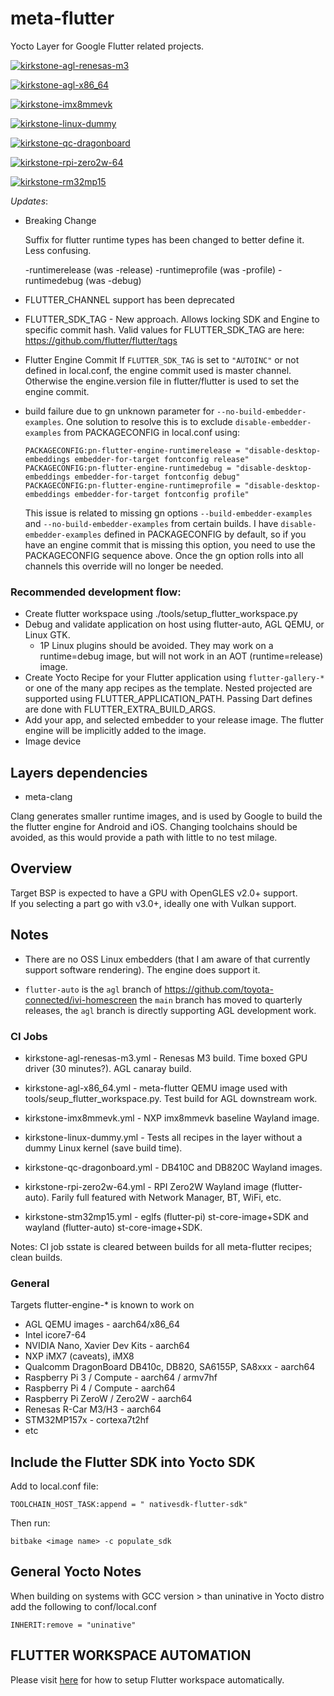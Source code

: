 # meta-flutter

Yocto Layer for Google Flutter related projects.

[![kirkstone-agl-renesas-m3](https://github.com/meta-flutter/meta-flutter/actions/workflows/kirkstone-agl-renesas-m3.yml/badge.svg?branch=kirkstone)](https://github.com/meta-flutter/meta-flutter/actions/workflows/kirkstone-agl-renesas-m3.yml)

[![kirkstone-agl-x86_64](https://github.com/meta-flutter/meta-flutter/actions/workflows/kirkstone-agl-x86_64.yml/badge.svg?branch=kirkstone)](https://github.com/meta-flutter/meta-flutter/actions/workflows/kirkstone-agl-x86_64.yml)

[![kirkstone-imx8mmevk](https://github.com/meta-flutter/meta-flutter/actions/workflows/kirkstone-imx8mmevk.yml/badge.svg?branch=kirkstone)](https://github.com/meta-flutter/meta-flutter/actions/workflows/kirkstone-imx8mmevk.yml)

[![kirkstone-linux-dummy](https://github.com/meta-flutter/meta-flutter/actions/workflows/kirkstone-linux-dummy.yml/badge.svg?branch=kirkstone)](https://github.com/meta-flutter/meta-flutter/actions/workflows/kirkstone-linux-dummy.yml)

[![kirkstone-qc-dragonboard](https://github.com/meta-flutter/meta-flutter/actions/workflows/kirkstone-qc-dragonboard.yml/badge.svg?branch=kirkstone)](https://github.com/meta-flutter/meta-flutter/actions/workflows/kirkstone-qc-dragonboard.yml)

[![kirkstone-rpi-zero2w-64](https://github.com/meta-flutter/meta-flutter/actions/workflows/kirkstone-rpi-zero2w-64.yml/badge.svg?branch=kirkstone)](https://github.com/meta-flutter/meta-flutter/actions/workflows/kirkstone-rpi-zero2w-64.yml)

[![kirkstone-rm32mp15](https://github.com/meta-flutter/meta-flutter/actions/workflows/kirkstone-stm32mp15.yml/badge.svg?branch=kirkstone)](https://github.com/meta-flutter/meta-flutter/actions/workflows/kirkstone-stm32mp15.yml)


_Updates_:

* Breaking Change
  
  Suffix for flutter runtime types has been changed to better define it.  Less confusing. 

  -runtimerelease (was -release)
  -runtimeprofile (was -profile)
  -runtimedebug (was -debug)

* FLUTTER_CHANNEL support has been deprecated

* FLUTTER_SDK_TAG - New approach.  Allows locking SDK and Engine to specific commit hash.
  Valid values for FLUTTER_SDK_TAG are here:  https://github.com/flutter/flutter/tags
  
* Flutter Engine Commit
  If `FLUTTER_SDK_TAG` is set to `"AUTOINC"` or not defined in local.conf, the engine commit used is master channel.  Otherwise the engine.version file in flutter/flutter is used to set the engine commit.

* build failure due to gn unknown parameter for `--no-build-embedder-examples`.  One solution to resolve this is to exclude `disable-embedder-examples` from PACKAGECONFIG in local.conf using:

  ```
  PACKAGECONFIG:pn-flutter-engine-runtimerelease = "disable-desktop-embeddings embedder-for-target fontconfig release"
  PACKAGECONFIG:pn-flutter-engine-runtimedebug = "disable-desktop-embeddings embedder-for-target fontconfig debug"
  PACKAGECONFIG:pn-flutter-engine-runtimeprofile = "disable-desktop-embeddings embedder-for-target fontconfig profile"
   ```
  This issue is related to missing gn options `--build-embedder-examples` and `--no-build-embedder-examples` from certain builds.  I have `disable-embedder-examples` defined in PACKAGECONFIG by default, so if you have an engine commit that is missing this option, you need to use the PACKAGECONFIG sequence above.  Once the gn option rolls into all channels this override will no longer be needed.

### Recommended development flow:
* Create flutter workspace using ./tools/setup_flutter_workspace.py
* Debug and validate application on host using flutter-auto, AGL QEMU, or Linux GTK.
  - 1P Linux plugins should be avoided.  They may work on a runtime=debug image, but will not work in an AOT (runtime=release) image.
* Create Yocto Recipe for your Flutter application using `flutter-gallery-*` or one of the many app recipes as the template.
  Nested projected are supported using FLUTTER_APPLICATION_PATH.
  Passing Dart defines are done with FLUTTER_EXTRA_BUILD_ARGS.
* Add your app, and selected embedder to your release image.  The flutter engine will be implicitly added to the image.
* Image device

## Layers dependencies

* meta-clang

Clang generates smaller runtime images, and is used by Google to build the the flutter engine for Android and iOS.  Changing toolchains should be avoided, as this would provide a path with little to no test milage.

## Overview

Target BSP is expected to have a GPU with OpenGLES v2.0+ support.  
If you selecting a part go with v3.0+, ideally one with Vulkan support.

## Notes

* There are no OSS Linux embedders (that I am aware of that currently support software rendering).  The engine does support it.

* `flutter-auto` is the `agl` branch of https://github.com/toyota-connected/ivi-homescreen
  the `main` branch has moved to quarterly releases, the `agl` branch is directly supporting AGL development work.

### CI Jobs

* kirkstone-agl-renesas-m3.yml - Renesas M3 build.  Time boxed GPU driver (30 minutes?).  AGL canaray build.

* kirkstone-agl-x86_64.yml - meta-flutter QEMU image used with tools/seup_flutter_workspace.py.  Test build for AGL downstream work.

* kirkstone-imx8mmevk.yml - NXP imx8mmevk baseline Wayland image.

* kirkstone-linux-dummy.yml - Tests all recipes in the layer without a dummy Linux kernel (save build time).

* kirkstone-qc-dragonboard.yml - DB410C and DB820C Wayland images.

* kirkstone-rpi-zero2w-64.yml - RPI Zero2W Wayland image (flutter-auto).  Farily full featured with Network Manager, BT, WiFi, etc.

* kirkstone-stm32mp15.yml - eglfs (flutter-pi) st-core-image+SDK and wayland (flutter-auto) st-core-image+SDK.

Notes: CI job sstate is cleared between builds for all meta-flutter recipes; clean builds.


### General

Targets flutter-engine-* is known to work on

* AGL QEMU images - aarch64/x86_64
* Intel icore7-64
* NVIDIA Nano, Xavier Dev Kits - aarch64
* NXP iMX7 (caveats), iMX8
* Qualcomm DragonBoard DB410c, DB820, SA6155P, SA8xxx - aarch64
* Raspberry Pi 3 / Compute - aarch64 / armv7hf
* Raspberry Pi 4 / Compute - aarch64
* Raspberry Pi ZeroW / Zero2W - aarch64
* Renesas R-Car M3/H3 - aarch64
* STM32MP157x - cortexa7t2hf
* etc

## Include the Flutter SDK into Yocto SDK

Add to local.conf file:

    TOOLCHAIN_HOST_TASK:append = " nativesdk-flutter-sdk"

Then run:

    bitbake <image name> -c populate_sdk

## General Yocto Notes

When building on systems with GCC version > than uninative in Yocto distro add the following to conf/local.conf

    INHERIT:remove = "uninative"

## FLUTTER WORKSPACE AUTOMATION
Please visit [here](tools/README.md) for how to setup Flutter workspace automatically.


 
